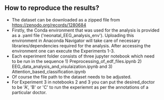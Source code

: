 ## How to reproduce the results?
- The dataset can be downloaded as a zipped file from https://zenodo.org/records/1280684
- Firstly, the Conda environment that was used for the analysis is provided as a .yaml file ('neonatal_EEG_analysis_env'). Uploading this environment in Anaconda Navigator will take care of necessary libraries/dependencies required for the analysis. After accessing the environment one can execute the Experiments 1-3.
- Each experiment folder consists of three jupyter notebook which need to be run in the sequence 1) Preprocessing_of_edf_files.ipynb 2) EEG_data_analysis_and_visulaization.ipynb and 3) Attention_based_classification.ipynb
- Of course the file path to the dataset needs to be adjusted.
- For Experiment 3 in notebooks 2 and 3 you can put the desired_doctor to be 'A', 'B' or 'C' to run the experiemnt as per the annotations of a particular doctor.
